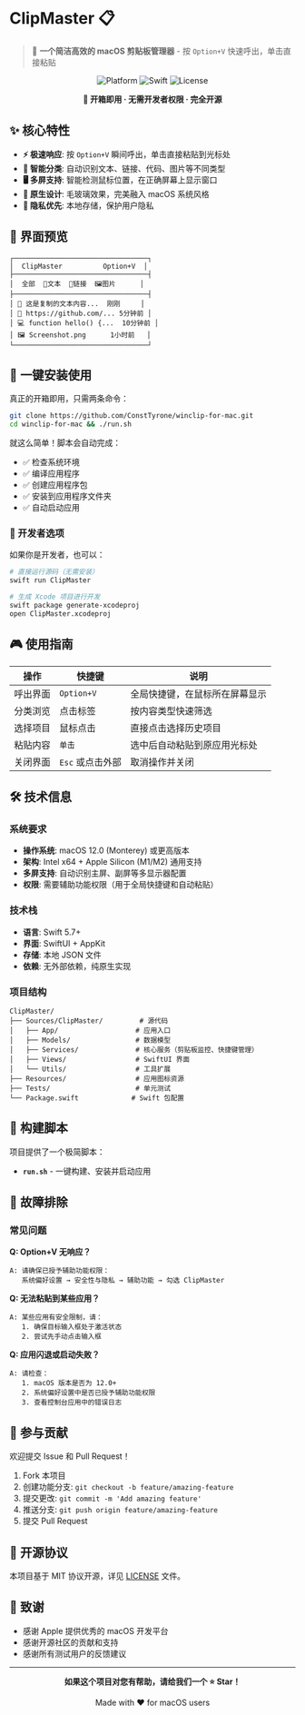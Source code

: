 # ClipMaster 📋

> 🎯 **一个简洁高效的 macOS 剪贴板管理器** - 按 `Option+V` 快速呼出，单击直接粘贴

<div align="center">

![Platform](https://img.shields.io/badge/macOS-12.0+-green?style=flat-square)
![Swift](https://img.shields.io/badge/Swift-5.7+-orange?style=flat-square)
![License](https://img.shields.io/badge/License-MIT-blue?style=flat-square)

**🚀 开箱即用 · 无需开发者权限 · 完全开源**

</div>

## ✨ 核心特性

- **⚡ 极速响应**: 按 `Option+V` 瞬间呼出，单击直接粘贴到光标处
- **🧠 智能分类**: 自动识别文本、链接、代码、图片等不同类型
- **🖥️ 多屏支持**: 智能检测鼠标位置，在正确屏幕上显示窗口
- **🎨 原生设计**: 毛玻璃效果，完美融入 macOS 系统风格
- **🔐 隐私优先**: 本地存储，保护用户隐私

## 📸 界面预览

```
┌─────────────────────────────────┐
│  ClipMaster          Option+V  │
├─────────────────────────────────┤
│  全部  📝文本  🔗链接  🖼️图片      │
├─────────────────────────────────┤
│ 📝 这是复制的文本内容...  刚刚     │
│ 🔗 https://github.com/... 5分钟前 │
│ 💻 function hello() {...  10分钟前 │
│ 🖼️ Screenshot.png      1小时前   │
└─────────────────────────────────┘
```

## 🚀 一键安装使用

真正的开箱即用，只需两条命令：

```bash
git clone https://github.com/ConstTyrone/winclip-for-mac.git
cd winclip-for-mac && ./run.sh
```

就这么简单！脚本会自动完成：
- ✅ 检查系统环境
- ✅ 编译应用程序  
- ✅ 创建应用程序包
- ✅ 安装到应用程序文件夹
- ✅ 自动启动应用

### 🔧 开发者选项

如果你是开发者，也可以：

```bash
# 直接运行源码（无需安装）
swift run ClipMaster

# 生成 Xcode 项目进行开发
swift package generate-xcodeproj
open ClipMaster.xcodeproj
```

## 🎮 使用指南

| 操作 | 快捷键 | 说明 |
|------|--------|------|
| 呼出界面 | `Option+V` | 全局快捷键，在鼠标所在屏幕显示 |
| 分类浏览 | 点击标签 | 按内容类型快速筛选 |
| 选择项目 | 鼠标点击 | 直接点击选择历史项目 |
| 粘贴内容 | `单击` | 选中后自动粘贴到原应用光标处 |
| 关闭界面 | `Esc` 或点击外部 | 取消操作并关闭 |

## 🛠 技术信息

### 系统要求
- **操作系统**: macOS 12.0 (Monterey) 或更高版本
- **架构**: Intel x64 + Apple Silicon (M1/M2) 通用支持
- **多屏支持**: 自动识别主屏、副屏等多显示器配置
- **权限**: 需要辅助功能权限（用于全局快捷键和自动粘贴）

### 技术栈
- **语言**: Swift 5.7+
- **界面**: SwiftUI + AppKit
- **存储**: 本地 JSON 文件
- **依赖**: 无外部依赖，纯原生实现

### 项目结构
```
ClipMaster/
├── Sources/ClipMaster/         # 源代码
│   ├── App/                   # 应用入口
│   ├── Models/                # 数据模型
│   ├── Services/              # 核心服务（剪贴板监控、快捷键管理）
│   ├── Views/                 # SwiftUI 界面
│   └── Utils/                 # 工具扩展
├── Resources/                 # 应用图标资源
├── Tests/                     # 单元测试
└── Package.swift             # Swift 包配置
```

## 🔧 构建脚本

项目提供了一个极简脚本：

- **`run.sh`** - 一键构建、安装并启动应用

## 🐛 故障排除

### 常见问题

**Q: Option+V 无响应？**
```
A: 请确保已授予辅助功能权限：
   系统偏好设置 → 安全性与隐私 → 辅助功能 → 勾选 ClipMaster
```

**Q: 无法粘贴到某些应用？**
```
A: 某些应用有安全限制，请：
   1. 确保目标输入框处于激活状态
   2. 尝试先手动点击输入框
```

**Q: 应用闪退或启动失败？**
```
A: 请检查：
   1. macOS 版本是否为 12.0+
   2. 系统偏好设置中是否已授予辅助功能权限
   3. 查看控制台应用中的错误日志
```

## 🤝 参与贡献

欢迎提交 Issue 和 Pull Request！

1. Fork 本项目
2. 创建功能分支: `git checkout -b feature/amazing-feature`
3. 提交更改: `git commit -m 'Add amazing feature'`
4. 推送分支: `git push origin feature/amazing-feature`
5. 提交 Pull Request

## 📄 开源协议

本项目基于 MIT 协议开源，详见 [LICENSE](LICENSE) 文件。

## 🙏 致谢

- 感谢 Apple 提供优秀的 macOS 开发平台
- 感谢开源社区的贡献和支持
- 感谢所有测试用户的反馈建议

---

<div align="center">

**如果这个项目对您有帮助，请给我们一个 ⭐ Star！**

Made with ❤️ for macOS users

</div>
